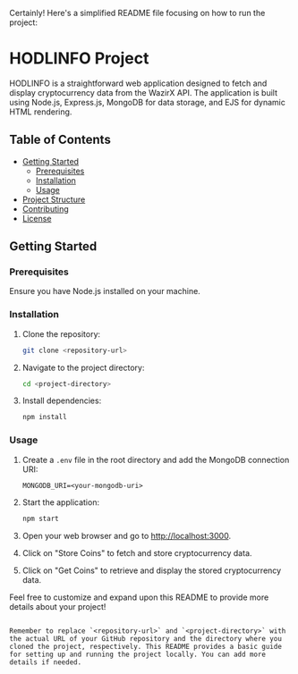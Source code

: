Certainly! Here's a simplified README file focusing on how to run the project:

# HODLINFO Project

HODLINFO is a straightforward web application designed to fetch and display cryptocurrency data from the WazirX API. The application is built using Node.js, Express.js, MongoDB for data storage, and EJS for dynamic HTML rendering.

## Table of Contents

- [Getting Started](#getting-started)
  - [Prerequisites](#prerequisites)
  - [Installation](#installation)
  - [Usage](#usage)
- [Project Structure](#project-structure)
- [Contributing](#contributing)
- [License](#license)

## Getting Started

### Prerequisites

Ensure you have Node.js installed on your machine.

### Installation

1. Clone the repository:

   ```bash
   git clone <repository-url>

   ```

2. Navigate to the project directory:

   ```bash
   cd <project-directory>
   ```

3. Install dependencies:

   ```bash
   npm install
   ```

### Usage

1. Create a `.env` file in the root directory and add the MongoDB connection URI:

   ```
   MONGODB_URI=<your-mongodb-uri>
   ```

2. Start the application:

   ```bash
   npm start
   ```

3. Open your web browser and go to [http://localhost:3000](http://localhost:3000).

4. Click on "Store Coins" to fetch and store cryptocurrency data.

5. Click on "Get Coins" to retrieve and display the stored cryptocurrency data.

Feel free to customize and expand upon this README to provide more details about your project!

```

Remember to replace `<repository-url>` and `<project-directory>` with the actual URL of your GitHub repository and the directory where you cloned the project, respectively. This README provides a basic guide for setting up and running the project locally. You can add more details if needed.
```
